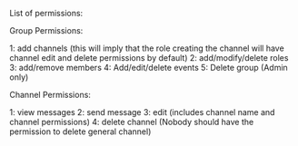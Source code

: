 List of permissions:

Group Permissions:

1: add channels (this will imply that the role creating the channel will have channel edit and delete permissions by default)
2: add/modify/delete roles
3: add/remove members
4: Add/edit/delete events
5: Delete group (Admin only)

Channel Permissions:

1: view messages
2: send message
3: edit (includes channel name and channel permissions)
4: delete channel (Nobody should have the permission to delete general channel)